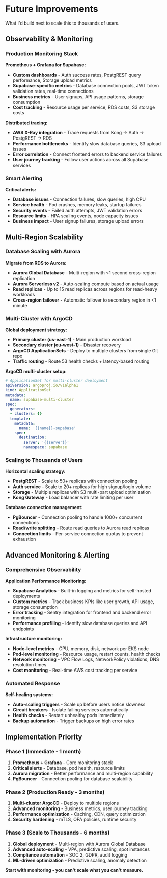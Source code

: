 # Future Improvements

What I'd build next to scale this to thousands of users.

## Observability & Monitoring

### Production Monitoring Stack

**Prometheus + Grafana for Supabase:**
- **Custom dashboards** - Auth success rates, PostgREST query performance, Storage upload metrics
- **Supabase-specific metrics** - Database connection pools, JWT token validation rates, real-time connections
- **Business metrics** - User signups, API usage patterns, storage consumption
- **Cost tracking** - Resource usage per service, RDS costs, S3 storage costs

**Distributed tracing:**
- **AWS X-Ray integration** - Trace requests from Kong → Auth → PostgREST → RDS
- **Performance bottlenecks** - Identify slow database queries, S3 upload issues
- **Error correlation** - Connect frontend errors to backend service failures
- **User journey tracking** - Follow user actions across all Supabase services

### Smart Alerting

**Critical alerts:**
- **Database issues** - Connection failures, slow queries, high CPU
- **Service health** - Pod crashes, memory leaks, startup failures
- **Security events** - Failed auth attempts, JWT validation errors
- **Resource limits** - HPA scaling events, node capacity issues
- **Business impact** - User signup failures, storage upload errors

## Multi-Region Scalability

### Database Scaling with Aurora

**Migrate from RDS to Aurora:**
- **Aurora Global Database** - Multi-region with <1 second cross-region replication
- **Aurora Serverless v2** - Auto-scaling compute based on actual usage
- **Read replicas** - Up to 15 read replicas across regions for read-heavy workloads
- **Cross-region failover** - Automatic failover to secondary region in <1 minute

### Multi-Cluster with ArgoCD

**Global deployment strategy:**
- **Primary cluster (us-east-1)** - Main production workload
- **Secondary cluster (eu-west-1)** - Disaster recovery
- **ArgoCD ApplicationSets** - Deploy to multiple clusters from single Git repo
- **Traffic routing** - Route 53 health checks + latency-based routing

**ArgoCD multi-cluster setup:**
```yaml
# ApplicationSet for multi-cluster deployment
apiVersion: argoproj.io/v1alpha1
kind: ApplicationSet
metadata:
  name: supabase-multi-cluster
spec:
  generators:
  - clusters: {}
  template:
    metadata:
      name: '{{name}}-supabase'
    spec:
      destination:
        server: '{{server}}'
        namespace: supabase
```

### Scaling to Thousands of Users

**Horizontal scaling strategy:**
- **PostgREST** - Scale to 50+ replicas with connection pooling
- **Auth service** - Scale to 20+ replicas for high signup/login volume
- **Storage** - Multiple replicas with S3 multi-part upload optimization
- **Kong Gateway** - Load balancer with rate limiting per user

**Database connection management:**
- **PgBouncer** - Connection pooling to handle 1000+ concurrent connections
- **Read/write splitting** - Route read queries to Aurora read replicas
- **Connection limits** - Per-service connection quotas to prevent exhaustion

## Advanced Monitoring & Alerting

### Comprehensive Observability

**Application Performance Monitoring:**
- **Supabase Analytics** - Built-in logging and metrics for self-hosted deployments
- **Custom metrics** - Track business KPIs like user growth, API usage, storage consumption
- **Error tracking** - Sentry integration for frontend and backend error monitoring
- **Performance profiling** - Identify slow database queries and API endpoints

**Infrastructure monitoring:**
- **Node-level metrics** - CPU, memory, disk, network per EKS node
- **Pod-level monitoring** - Resource usage, restart counts, health checks
- **Network monitoring** - VPC Flow Logs, NetworkPolicy violations, DNS resolution times
- **Cost monitoring** - Real-time AWS cost tracking per service

### Automated Response

**Self-healing systems:**
- **Auto-scaling triggers** - Scale up before users notice slowness
- **Circuit breakers** - Isolate failing services automatically
- **Health checks** - Restart unhealthy pods immediately
- **Backup automation** - Trigger backups on high error rates

## Implementation Priority

### Phase 1 (Immediate - 1 month)
1. **Prometheus + Grafana** - Core monitoring stack
2. **Critical alerts** - Database, pod health, resource limits
3. **Aurora migration** - Better performance and multi-region capability
4. **PgBouncer** - Connection pooling for database scalability

### Phase 2 (Production Ready - 3 months)
1. **Multi-cluster ArgoCD** - Deploy to multiple regions
2. **Advanced monitoring** - Business metrics, user journey tracking
3. **Performance optimization** - Caching, CDN, query optimization
4. **Security hardening** - mTLS, OPA policies, runtime security

### Phase 3 (Scale to Thousands - 6 months)
1. **Global deployment** - Multi-region with Aurora Global Database
2. **Advanced auto-scaling** - VPA, predictive scaling, spot instances
3. **Compliance automation** - SOC 2, GDPR, audit logging
4. **ML-driven optimization** - Predictive scaling, anomaly detection

**Start with monitoring - you can't scale what you can't measure.**
